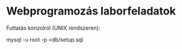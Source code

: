 # Webprogramozás laborfeladatok

Futtatás konzolról (UNIX rendszeren):

mysql -u root -p <db/setup.sql
